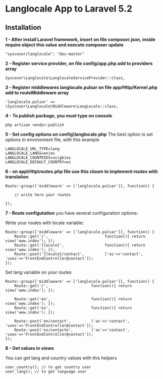 # Langlocale App to Laravel 5.2

## Installation

**1 - After install Laravel framework, insert on file composer.json, inside require object this value and execute composer update**
```
"syscover/langlocale": "dev-master"

```

**2 - Register service provider, on file config/app.php add to providers array**

```
Syscover\Langlocale\LanglocaleServiceProvider::class,

```

**3 - Register middlewares langlocale.pulsar on file app/Http/Kernel.php add to routeMiddleware array**

```
'langlocale.pulsar' => \Syscover\Langlocale\Middleware\LangLocale::class,

```

**4 - To publish package, you must type on console**

```
php artisan vendor:publish

```

**5 - Set config options on config\langlocale.php**
The best option is set options in environment file, with this example
```
LANGLOCALE_URL_TYPE=lang
LANGLOCALE_LANGS=en|es
LANGLOCALE_COUNTRIES=us|gb|es
LANGLOCALE_DEFAULT_COUNTRY=es
```

**6 - on app\Http\routes.php file use this cloure to implement routes with translation**

```
Route::group(['middleware' => ['langlocale.pulsar']], function() {

    // write here your routes

});

```

**7 - Route configutation**
you have several configuration options:

Write your routes with locale variable:

```
Route::group(['middleware' => ['langlocale.pulsar']], function() {
    Route::get('/',                         function(){ return view('www.index'); });
    Route::get('{locale}',                  function(){ return view('www.index'); });
    Route::post('{locale}/contact',         ['as'=>'contact',  'uses'=>'FrontEndController@contact']);
});

```

Set lang variable on your routes

```
Route::group(['middleware' => ['langlocale.pulsar']], function() {
    Route::get('/',                   function(){ return view('www.index'); });

    Route::get('en',                  function(){ return view('www.index'); });
    Route::get('es',                  function(){ return view('www.index'); });

    Route::post('en/contact',         ['as'=>'contact',          'uses'=>'FrontEndController@contact']);
    Route::post('es/contacto',        ['as'=>'contact',          'uses'=>'FrontEndController@contact']);
});

```

**8 - Get values in views**

You can get lang and country values with this helpers
```
user_country(); // to get country user
user_lang(); // to get language user
```


